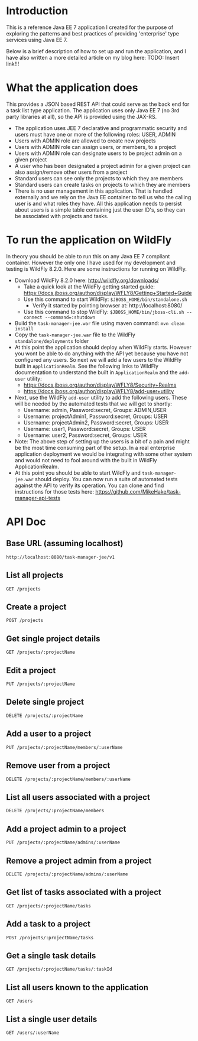 # Introduction

This is a reference Java EE 7 application I created for the purpose of exploring the patterns and 
best practices of providing 'enterprise' type services using Java EE 7.

Below is a brief description of how to set up and run the application, and I have also written a more
detailed article on my blog here: TODO: Insert link!!!

# What the application does

This provides a JSON based REST API that could serve as the back end for a task list type application. The application
uses only Java EE 7 (no 3rd party libraries at all), so the API is provided using the JAX-RS. 

* The application uses JEE 7 declarative and programmatic security and users must have one or more of the following roles: USER, ADMIN
* Users with ADMIN role are allowed to create new projects
* Users with ADMIN role can assign users, or members, to a project
* Users with ADMIN role can designate users to be project admin on a given project
* A user who has been designated a project admin for a given project can also assign/remove other users from a project
* Standard users can see only the projects to which they are members
* Standard users can create tasks on projects to which they are members
* There is no user management in this application. That is handled externally and we rely on the Java EE container to tell us who the calling user is and what roles they have. All this application needs to persist about users is a simple table containing just the user ID's, so they can be associated with projects and tasks. 

# To run the application on WildFly

In theory you should be able to run this on any Java EE 7 compliant container. However the only one I have used for my development and testing is WildFly 8.2.0. Here are some instructions for running on WildFly.

* Download WildFly 8.2.0 here: http://wildfly.org/downloads/ 
  * Take a quick look at the WildFly getting started guide: https://docs.jboss.org/author/display/WFLY8/Getting+Started+Guide
  * Use this command to start WildFly: `$JBOSS_HOME/bin/standalone.sh`
    * Verify it started by pointing browser at: http://localhost:8080/
  * Use this command to stop WildFly: `$JBOSS_HOME/bin/jboss-cli.sh --connect --command=:shutdown`
* Build the `task-manager-jee.war` file using maven command: `mvn clean install`
* Copy the `task-manager-jee.war` file to the WildFly `standalone/deployments` folder
* At this point the application should deploy when WildFly starts. However you wont be able to do anything with the API yet because you have not configured any users. So next we will add a few users to the WildFly built in `ApplicationRealm`. See the following links to WildFly documentation to understand the built in `ApplicationRealm` and the `add-user` utility:
  * https://docs.jboss.org/author/display/WFLY8/Security+Realms 
  * https://docs.jboss.org/author/display/WFLY8/add-user+utility
* Next, use the WildFly `add-user` utility to add the following users. These will be needed by the automated tests that we will get to shortly:
  * Username: admin, Password:secret, Groups: ADMIN,USER 
  * Username: projectAdmin1, Password:secret, Groups: USER 
  * Username: projectAdmin2, Password:secret, Groups: USER
  * Username: user1, Password:secret, Groups: USER 
  * Username: user2, Password:secret, Groups: USER
* Note: The above step of setting up the users is a bit of a pain and might be the most time consuming part of the setup. In a real enterprise application deployment we would be integrating with some other system and would not need to fool around with the built in WildFly ApplicationRealm.
* At this point you should be able to start WildFly and `task-manager-jee.war` should deploy. You can now run a suite of automated tests against the API to verify its operation. You can clone and find instructions for those tests here: https://github.com/MikeHake/task-manager-api-tests    


# API Doc

## Base URL (assuming localhost)

    http://localhost:8080/task-manager-jee/v1

## List all projects

    GET /projects

## Create a project

    POST /projects

## Get single project details

    GET /projects/:projectName
    
## Edit a project

    PUT /projects/:projectName
    
## Delete single project

    DELETE /projects/:projectName

## Add a user to a project

    PUT /projects/:projectName/members/:userName
    
## Remove user from a project

    DELETE /projects/:projectName/members/:userName

## List all users associated with a project

    DELETE /projects/:projectName/members

## Add a project admin to a project

    PUT /projects/:projectName/admins/:userName
    
## Remove a project admin from a project

    DELETE /projects/:projectName/admins/:userName

## Get list of tasks associated with a project

    GET /projects/:projectName/tasks
   
## Add a task to a project

    POST /projects/:projectName/tasks
    
## Get a single task details

    GET /projects/:projectName/tasks/:taskId

## List all users known to the application

    GET /users

## List a single user details

    GET /users/:userName


